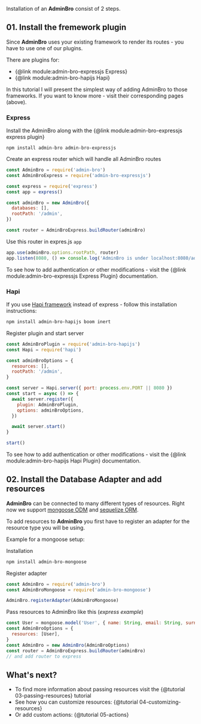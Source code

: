 Installation of an __AdminBro__ consist of 2 steps.

## 01. Install the fremework plugin

Since __AdminBro__ uses your existing framework to render its routes - you have to use one of our plugins.

There are plugins for:

* {@link module:admin-bro-expressjs Express}
* {@link module:admin-bro-hapijs Hapi}

In this tutorial I will present the simplest way of adding AdminBro to those frameworks. If you
want to know more - visit their corresponding pages (above).

### Express

Install the AdminBro along with the {@link module:admin-bro-expressjs express plugin}

```
npm install admin-bro admin-bro-expressjs
```

Create an express router which will handle all AdminBro routes

```javascript
const AdminBro = require('admin-bro')
const AdminBroExpress = require('admin-bro-expressjs')

const express = require('express')
const app = express()

const adminBro = new AdminBro({
  databases: [],
  rootPath: '/admin',
})

const router = AdminBroExpress.buildRouter(adminBro)
```

Use this router in expres.js `app`

```javascript
app.use(adminBro.options.rootPath, router)
app.listen(8080, () => console.log('AdminBro is under localhost:8080/admin'))
```

To see how to add authentication or other modifications - visit the {@link module:admin-bro-expressjs Express Plugin} documentation.

### Hapi

If you use [Hapi framework](https://hapijs.com/) instead of express - follow this installation instructions:

```bash
npm install admin-bro-hapijs boom inert
```

Register plugin and start server

```javascript
const AdminBroPlugin = require('admin-bro-hapijs')
const Hapi = require('hapi')

const adminBroOptions = {
  resources: [],
  rootPath: '/admin',
}

const server = Hapi.server({ port: process.env.PORT || 8080 })
const start = async () => {
  await server.register({
    plugin: AdminBroPlugin,
    options: adminBroOptions,
  })

  await server.start()
}

start()
```

To see how to add authentication or other modifications - visit the {@link module:admin-bro-hapijs Hapi Plugin} documentation.

## 02. Install the Database Adapter and add resources

__AdminBro__ can be connected to many different types of resources. Right now we support [mongoose ODM](https://mongoosejs.com/) and [sequelize ORM](http://sequelizejs.com).

To add resources to __AdminBro__ you first have to register an adapter for the resource type you will be using.

Example for a mongoose setup:

Installation

```bash
npm install admin-bro-mongoose
```

Register adapter

```javascript
const AdminBro = require('admin-bro')
const AdminBroMongoose = require('admin-bro-mongoose')

AdminBro.registerAdapter(AdminBroMongoose)
```

Pass resources to AdminBro like this (_express example_)

```javascript
const User = mongoose.model('User', { name: String, email: String, surname: String })
const AdminBroOptions = {
  resources: [User],
}
const AdminBro = new AdminBro(AdminBroOptions)
const router = AdminBroExpress.buildRouter(adminBro)
// and add router to express
```

## What's next?

- To find more information about passing resources visit the {@tutorial 03-passing-resources} tutorial
- See how you can customize resources: {@tutorial 04-customizing-resources}
- Or add custom actions: {@tutorial 05-actions}